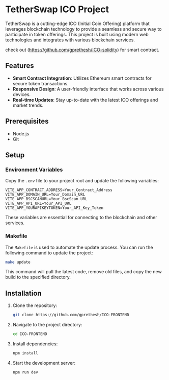 # TetherSwap ICO Project

TetherSwap is a cutting-edge ICO (Initial Coin Offering) platform that leverages blockchain technology to provide a seamless and secure way to participate in token offerings. This project is built using modern web technologies and integrates with various blockchain services.

check out (https://github.com/gprethesh/ICO-solidity) for smart contract.

## Features
- **Smart Contract Integration**: Utilizes Ethereum smart contracts for secure token transactions.
- **Responsive Design**: A user-friendly interface that works across various devices.
- **Real-time Updates**: Stay up-to-date with the latest ICO offerings and market trends.

## Prerequisites
- Node.js
- Git

## Setup

### Environment Variables
Copy the `.env` file to your project root and update the following variables:

```env
VITE_APP_CONTRACT_ADDRESS=Your_Contract_Address
VITE_APP_DOMAIN_URL=Your_Domain_URL
VITE_APP_BSCSCANURL=Your_BscScan_URL
VITE_APP_API_URL=Your_API_URL
VITE_APP_YOURAPIKEYTOKEN=Your_API_Key_Token
```

These variables are essential for connecting to the blockchain and other services.

### Makefile
The `Makefile` is used to automate the update process. You can run the following command to update the project:

```bash
make update
```

This command will pull the latest code, remove old files, and copy the new build to the specified directory.

## Installation

1. Clone the repository:
   ```bash
   git clone https://github.com/gprethesh/ICO-FRONTEND
   ```

2. Navigate to the project directory:
   ```bash
   cd ICO-FRONTEND
   ```

3. Install dependencies:
   ```bash
   npm install
   ```

4. Start the development server:
   ```bash
   npm run dev
   ```
